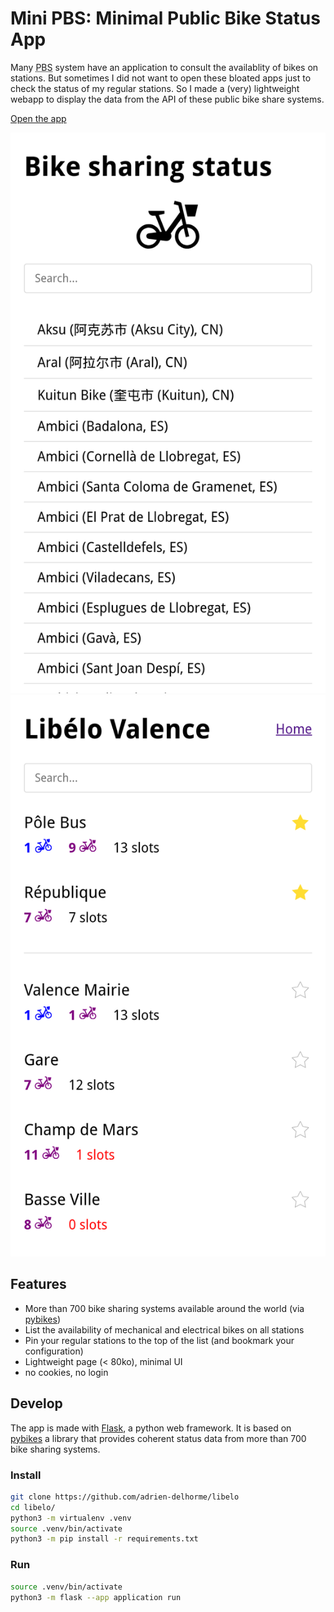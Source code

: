 # Mini PBS: Minimal Public Bike Status App

Many <abbr title="Public Bike Share">PBS</abbr> system have an application to consult the availablity
of bikes on stations. But sometimes I did not want to open these bloated apps just to check the status
of my regular stations. So I made a (very) lightweight webapp to display the data from the API of
these public bike share systems.

[Open the app](https://mini-pbs.delhor.me/)

![Home page](./screenshot1.png)
![List page](./screenshot2.png)

## Features

- More than 700 bike sharing systems available around the world (via [pybikes](https://github.com/eskerda/pybikes))
- List the availability of mechanical and electrical bikes on all stations
- Pin your regular stations to the top of the list (and bookmark your configuration)
- Lightweight page (< 80ko), minimal UI
- no cookies, no login


## Develop

The app is made with [Flask](https://flask.palletsprojects.com/en/stable/), a python web framework. It 
is based on [pybikes](https://github.com/eskerda/pybikes) a library that provides coherent status data
from more than 700 bike sharing systems.

### Install

```sh
git clone https://github.com/adrien-delhorme/libelo
cd libelo/
python3 -m virtualenv .venv
source .venv/bin/activate
python3 -m pip install -r requirements.txt
```

### Run

```sh
source .venv/bin/activate
python3 -m flask --app application run
```
